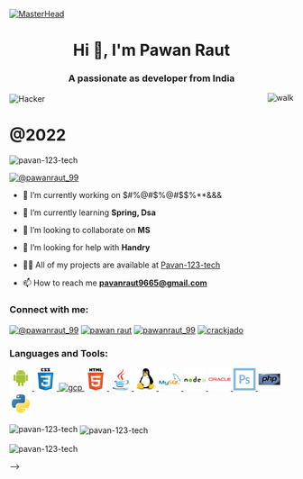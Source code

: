 [![MasterHead](https://mir-s3-cdn-cf.behance.net/project_modules/max_1200/54b6c068097599.5b50bca476b9b.gif)](https://Pavan-123-tech.io)
<h1 align="center">Hi 👋, I'm Pawan Raut</h1>
<h3 align="center">A passionate as developer from India</h3>
<img align="center" alt="Hacker" width"400" src="https://c.tenor.com/esCBwJ7Tq4UAAAAC/pc-hack.gif"> 
<img align="right" alt="walk" width"10" src="https://i.gifer.com/origin/84/84d79f587caeee69caf306386ec3527d_w200.gif">

<h1>@2022</h1>

<p align="left"> <img src="https://komarev.com/ghpvc/?username=pavan-123-tech&label=Profile%20views&color=0e75b6&style=flat" alt="pavan-123-tech" /> </p>

<p align="left"> <a href="https://twitter.com/@pawanraut_99" target="blank"><img src="https://img.shields.io/twitter/follow/@pawanraut_99?logo=twitter&style=for-the-badge" alt="@pawanraut_99" /></a> </p>

- 🔭 I’m currently working on $#%@#$%@#$$%**&&&

- 🌱 I’m currently learning **Spring, Dsa**

- 👯 I’m looking to collaborate on **MS**

- 🤝 I’m looking for help with **Handry**

- 👨‍💻 All of my projects are available at [Pavan-123-tech](Pavan-123-tech)

- 📫 How to reach me **pavanraut9665@gmail.com**

<h3 align="left">Connect with me:</h3>
<p align="left">
<a href="https://twitter.com/@pawanraut_99" target="blank"><img align="center" src="https://raw.githubusercontent.com/rahuldkjain/github-profile-readme-generator/master/src/images/icons/Social/twitter.svg" alt="@pawanraut_99" height="30" width="40" /></a>
<a href="https://linkedin.com/in/pawan raut" target="blank"><img align="center" src="https://raw.githubusercontent.com/rahuldkjain/github-profile-readme-generator/master/src/images/icons/Social/linked-in-alt.svg" alt="pawan raut" height="30" width="40" /></a>
<a href="https://instagram.com/pawanraut_99" target="blank"><img align="center" src="https://raw.githubusercontent.com/rahuldkjain/github-profile-readme-generator/master/src/images/icons/Social/instagram.svg" alt="pawanraut_99" height="30" width="40" /></a>
<a href="https://www.hackerrank.com/crackjado" target="blank"><img align="center" src="https://raw.githubusercontent.com/rahuldkjain/github-profile-readme-generator/master/src/images/icons/Social/hackerrank.svg" alt="crackjado" height="30" width="40" /></a>
</p>

<h3 align="left">Languages and Tools:</h3>
<p align="left"> <a href="https://developer.android.com" target="_blank" rel="noreferrer"> <img src="https://raw.githubusercontent.com/devicons/devicon/master/icons/android/android-original-wordmark.svg" alt="android" width="40" height="40"/> </a> <a href="https://www.w3schools.com/css/" target="_blank" rel="noreferrer"> <img src="https://raw.githubusercontent.com/devicons/devicon/master/icons/css3/css3-original-wordmark.svg" alt="css3" width="40" height="40"/> </a> <a href="https://cloud.google.com" target="_blank" rel="noreferrer"> <img src="https://www.vectorlogo.zone/logos/google_cloud/google_cloud-icon.svg" alt="gcp" width="40" height="40"/> </a> <a href="https://www.w3.org/html/" target="_blank" rel="noreferrer"> <img src="https://raw.githubusercontent.com/devicons/devicon/master/icons/html5/html5-original-wordmark.svg" alt="html5" width="40" height="40"/> </a> <a href="https://www.java.com" target="_blank" rel="noreferrer"> <img src="https://raw.githubusercontent.com/devicons/devicon/master/icons/java/java-original.svg" alt="java" width="40" height="40"/> </a> <a href="https://www.linux.org/" target="_blank" rel="noreferrer"> <img src="https://raw.githubusercontent.com/devicons/devicon/master/icons/linux/linux-original.svg" alt="linux" width="40" height="40"/> </a> <a href="https://www.mysql.com/" target="_blank" rel="noreferrer"> <img src="https://raw.githubusercontent.com/devicons/devicon/master/icons/mysql/mysql-original-wordmark.svg" alt="mysql" width="40" height="40"/> </a> <a href="https://nodejs.org" target="_blank" rel="noreferrer"> <img src="https://raw.githubusercontent.com/devicons/devicon/master/icons/nodejs/nodejs-original-wordmark.svg" alt="nodejs" width="40" height="40"/> </a> <a href="https://www.oracle.com/" target="_blank" rel="noreferrer"> <img src="https://raw.githubusercontent.com/devicons/devicon/master/icons/oracle/oracle-original.svg" alt="oracle" width="40" height="40"/> </a> <a href="https://www.photoshop.com/en" target="_blank" rel="noreferrer"> <img src="https://raw.githubusercontent.com/devicons/devicon/master/icons/photoshop/photoshop-line.svg" alt="photoshop" width="40" height="40"/> </a> <a href="https://www.php.net" target="_blank" rel="noreferrer"> <img src="https://raw.githubusercontent.com/devicons/devicon/master/icons/php/php-original.svg" alt="php" width="40" height="40"/> </a> <a href="https://www.python.org" target="_blank" rel="noreferrer"> <img src="https://raw.githubusercontent.com/devicons/devicon/master/icons/python/python-original.svg" alt="python" width="40" height="40"/> </a> </p>

<p><img align="left" src="https://github-readme-stats.vercel.app/api/top-langs?username=pavan-123-tech&show_icons=true&locale=en&layout=compact" alt="pavan-123-tech" /></p>

<p>&nbsp;<img align="center" src="https://github-readme-stats.vercel.app/api?username=pavan-123-tech&show_icons=true&locale=en" alt="pavan-123-tech" /></p>

<p><img align="center" src="https://github-readme-streak-stats.herokuapp.com/?user=pavan-123-tech&" alt="pavan-123-tech" /></p>

-->
